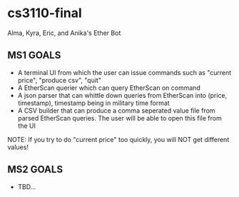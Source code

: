 # cs3110-final
Alma, Kyra, Eric, and Anika's Ether Bot

## MS1 GOALS
- A terminal UI from which the user can issue commands such as "current price", "produce csv", "quit"
- A EtherScan querier which can query EtherScan on command
- A json parser that can whittle down queries from EtherScan into (price, timestamp), timestamp being in military time format 
- A CSV builder that can produce a comma seperated value file from parsed EtherScan queries. The user will be able to open this file from the UI

NOTE: If you try to do "current price" too quickly, you will NOT get different values!

## MS2 GOALS
- TBD...
